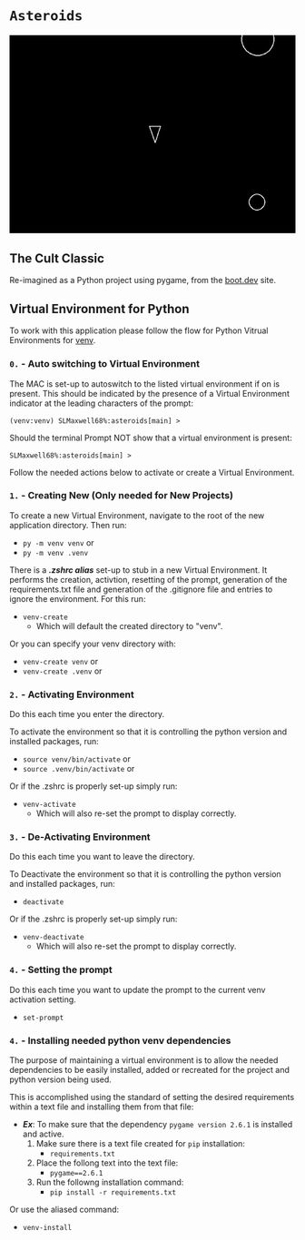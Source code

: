 # `Asteroids`

![Asteroids In Action](./asteroids.gif)

## The Cult Classic
Re-imagined as a Python project using pygame, from the [boot.dev](https://www.boot.dev) site.

## Virtual Environment for Python
To work with this application please follow the flow for Python Vitrual Environments for [venv](https://docs.python.org/3/library/venv.html#venv-def).

### `0.` - Auto switching to Virtual Environment
The MAC is set-up to autoswitch to the listed virtual environment if on is present. This should be indicated by the presence of a Virtual Environment indicator at the leading characters of the prompt:
```
(venv:venv) SLMaxwell68%:asteroids[main] >
```

Should the terminal Prompt NOT show that a virtual environment is present:
```
SLMaxwell68%:asteroids[main] >
```

Follow the needed actions below to activate or create a Virtual Environment.

### `1.` - Creating New (Only needed for New Projects)
To create a new Virtual Environment, navigate to the root of the new application directory. Then run:
  - `py -m venv venv` or
  - `py -m venv .venv`

There is a **_.zshrc alias_** set-up to stub in a new Virtual Environment. It performs the creation, activtion, resetting of the prompt, generation of the requirements.txt file and generation of the .gitignore file and entries to ignore the environment. For this run:
  - `venv-create`
    - Which will default the created directory to "venv".

Or you can specify your venv directory with:
  - `venv-create venv` or
  - `venv-create .venv` or
    
### `2.` - Activating Environment
Do this each time you enter the directory.

To activate the environment so that it is controlling the python version and installed packages, run:
  - `source venv/bin/activate` or 
  - `source .venv/bin/activate` or

Or if the .zshrc is properly set-up simply run:
  - `venv-activate`
    - Which will also re-set the prompt to display correctly.

### `3.` - De-Activating Environment
Do this each time you want to leave the directory.

To Deactivate the environment so that it is controlling the python version and installed packages, run:
  - `deactivate`

Or if the .zshrc is properly set-up simply run:
  - `venv-deactivate`
    - Which will also re-set the prompt to display correctly.

### `4.` - Setting the prompt
Do this each time you want to update the prompt to the current venv activation setting.
  - `set-prompt`

### `4.` - Installing needed python venv dependencies
The purpose of maintaining a virtual environment is to allow the needed dependencies to be easily installed, added or recreated for the project and python version being used.

This is accomplished using the standard of setting the desired requirements within a text file and installing them from that file:
  - **_Ex_**: To make sure that the dependency `pygame version 2.6.1` is installed and active.
    1. Make sure there is a text file created for `pip` installation:
        - `requirements.txt`
    2. Place the follong text into the text file:
        - `pygame==2.6.1`
    3. Run the followng installation command:
        - `pip install -r requirements.txt`

Or use the aliased command:
  - `venv-install`